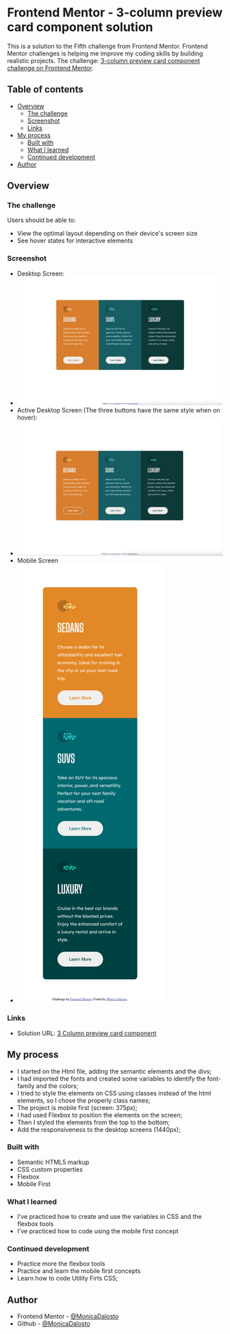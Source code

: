 # Frontend Mentor - 3-column preview card component solution

This is a solution to the Fifth challenge from Frontend Mentor. Frontend Mentor challenges is helping me  improve my coding skills by building realistic projects. 
The challenge: [3-column preview card component challenge on Frontend Mentor](https://www.frontendmentor.io/challenges/3column-preview-card-component-pH92eAR2-). 

## Table of contents

- [Overview](#overview)
  - [The challenge](#the-challenge)
  - [Screenshot](#screenshot)
  - [Links](#links)
- [My process](#my-process)
  - [Built with](#built-with)
  - [What I learned](#what-i-learned)
  - [Continued development](#continued-development)
- [Author](#author)

## Overview

### The challenge

Users should be able to:

- View the optimal layout depending on their device's screen size
- See hover states for interactive elements

### Screenshot
- Desktop Screen:
- ![](./screenshot/desktop-screen.png)
- Active Desktop Screen (The three buttons have the same style when on hover):
- ![](./screenshot/active-desktop-screen.png)
- Mobile Screen
- ![](./screenshot/mobile-screen.png)

### Links

- Solution URL: [3 Column preview card component](https://github.com/MonicaDalosto/frontend-mentor-challenge05-3column-preview-card-component)

## My process

- I started on the Html file, adding the semantic elements and the divs;
- I had imported the fonts and created some variables to identify the font-family and the colors;
- I tried to style the elements on CSS using classes instead of the html elements, so I chose the properly class names;
- The project is mobile first (screen: 375px);
- I had used Flexbox to position the elements on the screen;
- Then I styled the elements from the top to the bottom;
- Add the responsiveness to the desktop screens (1440px);

### Built with

- Semantic HTML5 markup
- CSS custom properties
- Flexbox
- Mobile First

### What I learned

- I've practiced how to create and use the variables in CSS and the flexbox tools
- I've practiced how to code using the mobile first concept

### Continued development

- Practice more the flexbox tools
- Practice and learn the mobile first concepts
- Learn how to code Utility Firts CSS;

## Author

- Frontend Mentor - [@MonicaDalosto](https://www.frontendmentor.io/profile/MonicaDalosto)
- Github - [@MonicaDalosto](https://github.com/MonicaDalosto)

